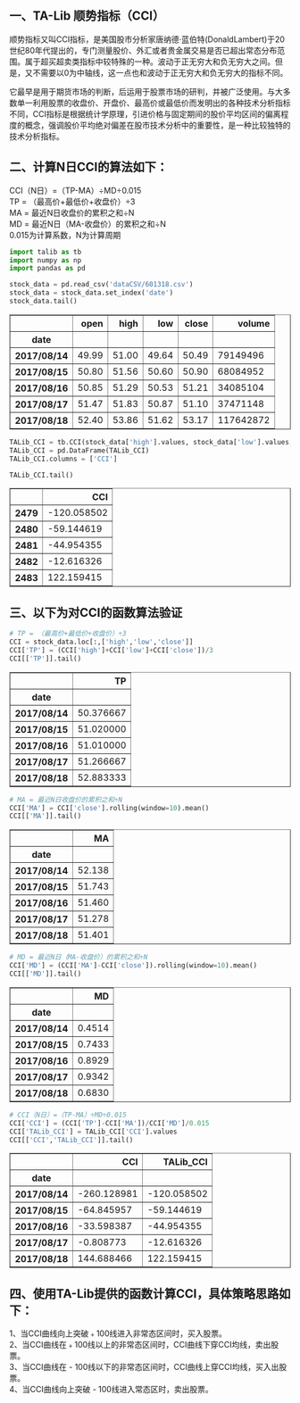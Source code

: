 
## 一、TA-Lib 顺势指标（CCI）

顺势指标又叫CCI指标，是美国股市分析家唐纳德·蓝伯特(DonaldLambert)于20世纪80年代提出的，专门测量股价、外汇或者贵金属交易是否已超出常态分布范围。属于超买超卖类指标中较特殊的一种。波动于正无穷大和负无穷大之间。但是，又不需要以0为中轴线，这一点也和波动于正无穷大和负无穷大的指标不同。

它最早是用于期货市场的判断，后运用于股票市场的研判，并被广泛使用。与大多数单一利用股票的收盘价、开盘价、最高价或最低价而发明出的各种技术分析指标不同，CCI指标是根据统计学原理，引进价格与固定期间的股价平均区间的偏离程度的概念，强调股价平均绝对偏差在股市技术分析中的重要性，是一种比较独特的技术分析指标。

## 二、计算N日CCI的算法如下：
CCI（N日）=（TP-MA）÷MD÷0.015 <br>
TP = （最高价+最低价+收盘价）÷3 <br>
MA = 最近N日收盘价的累积之和÷N <br>
MD = 最近N日（MA-收盘价）的累积之和÷N <br>
0.015为计算系数，N为计算周期


```python
import talib as tb
import numpy as np
import pandas as pd
```


```python
stock_data = pd.read_csv('dataCSV/601318.csv')
stock_data = stock_data.set_index('date')
stock_data.tail()
```




<div>
<style>
    .dataframe thead tr:only-child th {
        text-align: right;
    }

    .dataframe thead th {
        text-align: left;
    }

    .dataframe tbody tr th {
        vertical-align: top;
    }
</style>
<table border="1" class="dataframe">
  <thead>
    <tr style="text-align: right;">
      <th></th>
      <th>open</th>
      <th>high</th>
      <th>low</th>
      <th>close</th>
      <th>volume</th>
    </tr>
    <tr>
      <th>date</th>
      <th></th>
      <th></th>
      <th></th>
      <th></th>
      <th></th>
    </tr>
  </thead>
  <tbody>
    <tr>
      <th>2017/08/14</th>
      <td>49.99</td>
      <td>51.00</td>
      <td>49.64</td>
      <td>50.49</td>
      <td>79149496</td>
    </tr>
    <tr>
      <th>2017/08/15</th>
      <td>50.80</td>
      <td>51.56</td>
      <td>50.60</td>
      <td>50.90</td>
      <td>68084952</td>
    </tr>
    <tr>
      <th>2017/08/16</th>
      <td>50.85</td>
      <td>51.29</td>
      <td>50.53</td>
      <td>51.21</td>
      <td>34085104</td>
    </tr>
    <tr>
      <th>2017/08/17</th>
      <td>51.47</td>
      <td>51.83</td>
      <td>50.87</td>
      <td>51.10</td>
      <td>37471148</td>
    </tr>
    <tr>
      <th>2017/08/18</th>
      <td>52.40</td>
      <td>53.86</td>
      <td>51.62</td>
      <td>53.17</td>
      <td>117642872</td>
    </tr>
  </tbody>
</table>
</div>




```python
TALib_CCI = tb.CCI(stock_data['high'].values, stock_data['low'].values, stock_data['close'].values, timeperiod=10)
TALib_CCI = pd.DataFrame(TALib_CCI)
TALib_CCI.columns = ['CCI']
```


```python
TALib_CCI.tail()
```




<div>
<style>
    .dataframe thead tr:only-child th {
        text-align: right;
    }

    .dataframe thead th {
        text-align: left;
    }

    .dataframe tbody tr th {
        vertical-align: top;
    }
</style>
<table border="1" class="dataframe">
  <thead>
    <tr style="text-align: right;">
      <th></th>
      <th>CCI</th>
    </tr>
  </thead>
  <tbody>
    <tr>
      <th>2479</th>
      <td>-120.058502</td>
    </tr>
    <tr>
      <th>2480</th>
      <td>-59.144619</td>
    </tr>
    <tr>
      <th>2481</th>
      <td>-44.954355</td>
    </tr>
    <tr>
      <th>2482</th>
      <td>-12.616326</td>
    </tr>
    <tr>
      <th>2483</th>
      <td>122.159415</td>
    </tr>
  </tbody>
</table>
</div>



## 三、以下为对CCI的函数算法验证


```python
# TP = （最高价+最低价+收盘价）÷3
CCI = stock_data.loc[:,['high','low','close']]
CCI['TP'] = (CCI['high']+CCI['low']+CCI['close'])/3
CCI[['TP']].tail()
```




<div>
<style>
    .dataframe thead tr:only-child th {
        text-align: right;
    }

    .dataframe thead th {
        text-align: left;
    }

    .dataframe tbody tr th {
        vertical-align: top;
    }
</style>
<table border="1" class="dataframe">
  <thead>
    <tr style="text-align: right;">
      <th></th>
      <th>TP</th>
    </tr>
    <tr>
      <th>date</th>
      <th></th>
    </tr>
  </thead>
  <tbody>
    <tr>
      <th>2017/08/14</th>
      <td>50.376667</td>
    </tr>
    <tr>
      <th>2017/08/15</th>
      <td>51.020000</td>
    </tr>
    <tr>
      <th>2017/08/16</th>
      <td>51.010000</td>
    </tr>
    <tr>
      <th>2017/08/17</th>
      <td>51.266667</td>
    </tr>
    <tr>
      <th>2017/08/18</th>
      <td>52.883333</td>
    </tr>
  </tbody>
</table>
</div>




```python
# MA = 最近N日收盘价的累积之和÷N
CCI['MA'] = CCI['close'].rolling(window=10).mean()
CCI[['MA']].tail()
```




<div>
<style>
    .dataframe thead tr:only-child th {
        text-align: right;
    }

    .dataframe thead th {
        text-align: left;
    }

    .dataframe tbody tr th {
        vertical-align: top;
    }
</style>
<table border="1" class="dataframe">
  <thead>
    <tr style="text-align: right;">
      <th></th>
      <th>MA</th>
    </tr>
    <tr>
      <th>date</th>
      <th></th>
    </tr>
  </thead>
  <tbody>
    <tr>
      <th>2017/08/14</th>
      <td>52.138</td>
    </tr>
    <tr>
      <th>2017/08/15</th>
      <td>51.743</td>
    </tr>
    <tr>
      <th>2017/08/16</th>
      <td>51.460</td>
    </tr>
    <tr>
      <th>2017/08/17</th>
      <td>51.278</td>
    </tr>
    <tr>
      <th>2017/08/18</th>
      <td>51.401</td>
    </tr>
  </tbody>
</table>
</div>




```python
# MD = 最近N日（MA-收盘价）的累积之和÷N 
CCI['MD'] = (CCI['MA']-CCI['close']).rolling(window=10).mean()
CCI[['MD']].tail()
```




<div>
<style>
    .dataframe thead tr:only-child th {
        text-align: right;
    }

    .dataframe thead th {
        text-align: left;
    }

    .dataframe tbody tr th {
        vertical-align: top;
    }
</style>
<table border="1" class="dataframe">
  <thead>
    <tr style="text-align: right;">
      <th></th>
      <th>MD</th>
    </tr>
    <tr>
      <th>date</th>
      <th></th>
    </tr>
  </thead>
  <tbody>
    <tr>
      <th>2017/08/14</th>
      <td>0.4514</td>
    </tr>
    <tr>
      <th>2017/08/15</th>
      <td>0.7433</td>
    </tr>
    <tr>
      <th>2017/08/16</th>
      <td>0.8929</td>
    </tr>
    <tr>
      <th>2017/08/17</th>
      <td>0.9342</td>
    </tr>
    <tr>
      <th>2017/08/18</th>
      <td>0.6830</td>
    </tr>
  </tbody>
</table>
</div>




```python
# CCI（N日）=（TP-MA）÷MD÷0.015 
CCI['CCI'] = (CCI['TP']-CCI['MA'])/CCI['MD']/0.015
CCI['TALib_CCI'] = TALib_CCI['CCI'].values
CCI[['CCI','TALib_CCI']].tail()
```




<div>
<style>
    .dataframe thead tr:only-child th {
        text-align: right;
    }

    .dataframe thead th {
        text-align: left;
    }

    .dataframe tbody tr th {
        vertical-align: top;
    }
</style>
<table border="1" class="dataframe">
  <thead>
    <tr style="text-align: right;">
      <th></th>
      <th>CCI</th>
      <th>TALib_CCI</th>
    </tr>
    <tr>
      <th>date</th>
      <th></th>
      <th></th>
    </tr>
  </thead>
  <tbody>
    <tr>
      <th>2017/08/14</th>
      <td>-260.128981</td>
      <td>-120.058502</td>
    </tr>
    <tr>
      <th>2017/08/15</th>
      <td>-64.845957</td>
      <td>-59.144619</td>
    </tr>
    <tr>
      <th>2017/08/16</th>
      <td>-33.598387</td>
      <td>-44.954355</td>
    </tr>
    <tr>
      <th>2017/08/17</th>
      <td>-0.808773</td>
      <td>-12.616326</td>
    </tr>
    <tr>
      <th>2017/08/18</th>
      <td>144.688466</td>
      <td>122.159415</td>
    </tr>
  </tbody>
</table>
</div>



## 四、使用TA-Lib提供的函数计算CCI，具体策略思路如下：

1、当CCI曲线向上突破﹢100线进入非常态区间时，买入股票。 <br>
2、当CCI曲线在﹢100线以上的非常态区间时，CCI曲线下穿CCI均线，卖出股票。 <br>
3、当CCI曲线在 - 100线以下的非常态区间时，CCI曲线上穿CCI均线，买入出股票。 <br>
4、当CCI曲线向上突破 - 100线进入常态区时，卖出股票。
